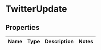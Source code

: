 

# TwitterUpdate

## Properties

Name | Type | Description | Notes
------------ | ------------- | ------------- | -------------



